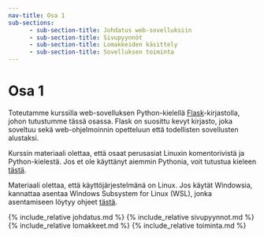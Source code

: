```yaml
---
nav-title: Osa 1
sub-sections:
      - sub-section-title: Johdatus web-sovelluksiin
      - sub-section-title: Sivupyynnöt
      - sub-section-title: Lomakkeiden käsittely
      - sub-section-title: Sovelluksen toiminta
---
```

# Osa 1

Toteutamme kurssilla web-sovelluksen Python-kielellä [Flask](https://flask.palletsprojects.com/)-kirjastolla, johon tutustumme tässä osassa. Flask on suosittu kevyt kirjasto, joka soveltuu sekä web-ohjelmoinnin opetteluun että todellisten sovellusten alustaksi.

Kurssin materiaali olettaa, että osaat perusasiat Linuxin komentorivistä ja Python-kielestä. Jos et ole käyttänyt aiemmin Pythonia, voit tutustua kieleen [tästä](../../pages/python_opas.html).

Materiaali olettaa, että käyttöjärjestelmänä on Linux. Jos käytät Windowsia, kannattaa asentaa Windows Subsystem for Linux (WSL), jonka asentamiseen löytyy ohjeet [tästä](https://tkt-lapio.github.io/).

{% include_relative johdatus.md %}
{% include_relative sivupyynnot.md %}
{% include_relative lomakkeet.md %}
{% include_relative toiminta.md %}
